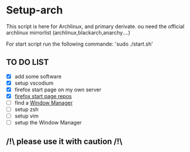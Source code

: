 # Setup-arch

This script is here for Archlinux, and primary derivate.
ou need the official archlinux mirrorlist (archlinux,blackarch,anarchy....)

For start script run the following commande:
'sudo ./start.sh'

## TO DO LIST 

- [X] add some software
- [X] setup vscodium 
- [X] firefox start page on my own server 
- [X] [firefox start page repos](https://github.com/alecromski/start-page)
- [ ] find a [Window Manager](https://i3wm.org)
- [ ] setup zsh
- [ ] setup vim 
- [ ] setup the Window Manager

## /!\ please use it with caution /!\
